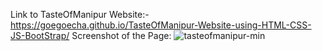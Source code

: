 Link to TasteOfManipur Website:- https://goegoecha.github.io/TasteOfManipur-Website-using-HTML-CSS-JS-BootStrap/
Screenshot of the Page:
![tasteofmanipur-min](https://github.com/Goegoecha/TasteOfManipur-Website-using-HTML-CSS-JS-BootStrap/assets/116905665/40996741-cf21-475d-b4b9-4fba548b8824)
